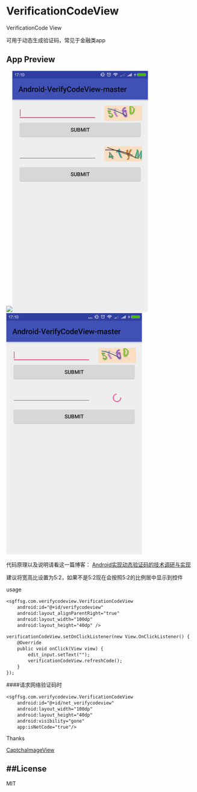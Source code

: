 # VerificationCodeView
VerificationCode View


可用于动态生成验证码，常见于金融类app

## App Preview
![](art/verifycode.gif)<img src="art/01AA66503EDA243791DA1EBDA7360454.jpg" width="360" height="640" alt="jpg"/><img src="art/260F366BAC6DC71A05DFA8154A4A411E.png" width="360" height="640" alt="jpg"/>

代码原理以及说明请看这一篇博客：
[Android实现动态验证码的技术调研与实现](http://blog.csdn.net/dreamsever/article/details/53467708)

建议将宽高比设置为5:2，如果不是5:2现在会按照5:2的比例居中显示到控件


usage

```
<sgffsg.com.verifycodeview.VerificationCodeView
    android:id="@+id/verifycodeview"
    android:layout_alignParentRight="true"
    android:layout_width="100dp"
    android:layout_height="40dp" />

```

```
verificationCodeView.setOnClickListener(new View.OnClickListener() {
    @Override
    public void onClick(View view) {
        edit_input.setText("");
        verificationCodeView.refreshCode();
    }
});

```

####请求网络验证码时

```
<sgffsg.com.verifycodeview.VerificationCodeView
    android:id="@+id/net_verifycodeview"
    android:layout_width="100dp"
    android:layout_height="40dp"
    android:visibility="gone"
    app:isNetCode="true"/>
```


Thanks

[CaptchaImageView](https://github.com/jineshfrancs/CaptchaImageView)


##License
---
MIT